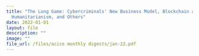 ```yaml
---
title: "The Long Game: Cybercriminals' New Business Model, Blockchain and
  Humanitarianism, and Others"
date: 2022-01-01
layout: file
description: ""
image: ""
file_url: /files/acice monthly digests/jan-22.pdf
---
```

